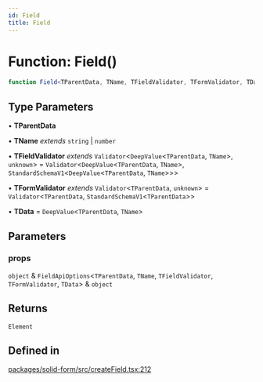 ```yaml
---
id: Field
title: Field
---
```


# Function: Field()

```ts
function Field<TParentData, TName, TFieldValidator, TFormValidator, TData>(props): Element
```

## Type Parameters

• **TParentData**

• **TName** *extends* `string` \| `number`

• **TFieldValidator** *extends* `Validator`\<`DeepValue`\<`TParentData`, `TName`\>, `unknown`\> = `Validator`\<`DeepValue`\<`TParentData`, `TName`\>, `StandardSchemaV1`\<`DeepValue`\<`TParentData`, `TName`\>\>\>

• **TFormValidator** *extends* `Validator`\<`TParentData`, `unknown`\> = `Validator`\<`TParentData`, `StandardSchemaV1`\<`TParentData`\>\>

• **TData** = `DeepValue`\<`TParentData`, `TName`\>

## Parameters

### props

`object` & `FieldApiOptions`\<`TParentData`, `TName`, `TFieldValidator`, `TFormValidator`, `TData`\> & `object`

## Returns

`Element`

## Defined in

[packages/solid-form/src/createField.tsx:212](https://github.com/TanStack/form/blob/main/packages/solid-form/src/createField.tsx#L212)
